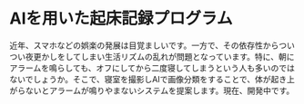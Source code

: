# AIを用いた起床記録プログラム
近年、スマホなどの娯楽の発展は目覚ましいです。一方で、その依存性からついつい夜更かしをしてしまい生活リズムの乱れが問題となっています。特に、朝にアラームを鳴らしても、オフにしてから二度寝してしまうという人も多いのではないでしょうか。そこで、寝室を撮影しAIで画像分類をすることで、体が起き上がらないとアラームが鳴りやまないシステムを提案します。現在、開発中です。
